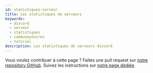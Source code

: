 ```yaml
---
id: statistiques-serveur
title: Les statistiques de serveurs
keywords:
  - discord
  - serveur
  - statistiques
  - communautaires
  - tutoriel
description: Les statistiques de serveurs discord
---
```

Vous voulez contribuer à cette page ? Faites une pull request sur [notre repository GitHub](https://github.com/discordfr/wiki). Suivez les instructions sur [notre page dédiée](https://discord.fr/wiki/contribuer/).
